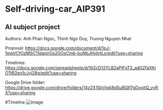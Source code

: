 # Self-driving-car_AIP391
## AI subject project

Authors: Anh Phan Ngoc, Thinh Ngo Duy, Truong Nguyen Nhat


Proposal:             https://docs.google.com/document/d/1pJ-1mpVCfOzMSC11danirGs2GOsCmb-buNbJHjdytLo/edit?usp=sharing

Timelines:            https://docs.google.com/spreadsheets/d/1tI2cD12YLB2aPiFoT3_adGZfaXKjOTtR2en1cJyj28g/edit?usp=sharing

Google Drive folder:  https://drive.google.com/drive/folders/14z2X1SkVipk8dSuBQIf7gDxpjtQ_vyRX?usp=sharing


#Timeline
![image](https://user-images.githubusercontent.com/87382851/168480817-665dea8d-7fd9-4571-ac6f-cd76c4297ab6.png)
